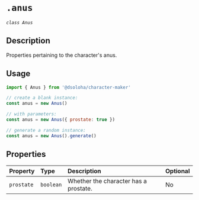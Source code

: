 # `.anus`

*`class Anus`*

## Description

Properties pertaining to the character's anus.

## Usage

```js
import { Anus } from '@dsoloha/character-maker'

// create a blank instance:
const anus = new Anus()

// with parameters:
const anus = new Anus({ prostate: true })

// generate a random instance:
const anus = new Anus().generate()
  ```

## Properties

| Property   | Type      | Description                           | Optional |
|:-----------|:----------|:--------------------------------------|:---------|
| `prostate` | `boolean` | Whether the character has a prostate. | No       |
